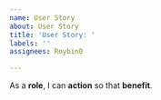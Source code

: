 ```yaml
---
name: User Story
about: User Story
title: 'User Story: '
labels: ''
assignees: Roybin0

---
```


As a **role**, I can **action** so that **benefit**.
